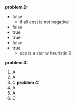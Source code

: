 **problem 2:**
- false
	- if all cost is not negative
- false
- true
- true
- false
- true
	- ucs is a star w heuristic 0

**problem 3:**
1. A
2. A
3. C
**problem 4:**
1. A
2. A
3. C